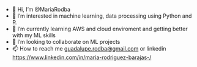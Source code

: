 - 👋 Hi, I’m @MariaRodba
- 👀 I’m interested in machine learning, data processing using Python and R.
- 🌱 I’m currently learning AWS and cloud enviroment and getting better with my ML skills
- 💞️ I’m looking to collaborate on ML projects
- 📫 How to reach me guadalupe.rodba@gmail.com or linkedin https://www.linkedin.com/in/maria-rodriguez-barajas-/

<!---
MariaRodba/MariaRodba is a ✨ special ✨ repository because its `README.md` (this file) appears on your GitHub profile.
You can click the Preview link to take a look at your changes.
--->
